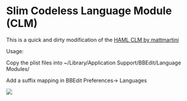 # Slim Codeless Language Module (CLM)  
This is a quick and dirty modification of the [HAML CLM by mattmartini](https://github.com/mattmartini/BBEdit-Codeless-Language-Module-for-HAML-SASS)  

Usage:

Copy the plist files into ~/Library/Application Support/BBEdit/Language Modules/

Add a suffix mapping in BBEdit Preferences-> Languages  

![](BBEdit-Stuff/Codeless-Language-Modules/Slim/screenshot.jpg)